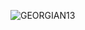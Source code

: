 ![GEORGIAN13](https://github.com/GeorgeSulaberidze2004/TSAMYGEORGIA/assets/162510336/0d651b4b-1c16-46a3-b0e8-ecfeb286cf52)
